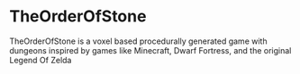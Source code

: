 # TheOrderOfStone
TheOrderOfStone is a voxel based procedurally generated game with dungeons inspired by games like Minecraft, Dwarf Fortress, and the original Legend Of Zelda 

